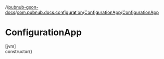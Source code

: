 //[pubnub-gson-docs](../../../index.md)/[com.pubnub.docs.configuration](../index.md)/[ConfigurationApp](index.md)/[ConfigurationApp](-configuration-app.md)

# ConfigurationApp

[jvm]\
constructor()

